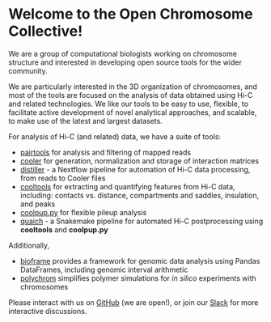 # Welcome to the Open Chromosome Collective!

We are a group of computational biologists working on chromosome structure and interested in developing open source tools for the wider community.

We are particularly interested in the 3D organization of chromosomes, and most of the tools are focused on the analysis of data obtained using Hi-C and related technologies. We like our tools to be easy to use, flexible, to facilitate active development of novel analytical approaches, and scalable, to make use of the latest and largest datasets.

For analysis of Hi-C (and related) data, we have a suite of tools:
 - [pairtools](https://www.github.com/open2c/pairtools) for analysis and filtering of mapped reads
 - [cooler](https://www.github.com/open2c/cooler) for generation, normalization and storage of interaction matrices
 - [distiller](https://www.github.com/open2c/distiller-nf) - a Nextflow pipeline for automation of Hi-C data processing, from reads to Cooler files
 - [cooltools](https://www.github.com/open2c/cooltools) for extracting and quantifying features from Hi-C data, including: contacts vs. distance, compartments and saddles, insulation, and peaks
 - [coolpup.py](https://www.github.com/open2c/coolpuppy) for flexible pileup analysis
 - [quaich](https://www.github.com/open2c/quaich) - a Snakemake pipeline for automated Hi-C postprocessing using **cooltools** and **coolpup.py**
 
 Additionally,
  - [bioframe](https://www.github.com/open2c/bioframe) provides a framework for genomic data analysis using Pandas DataFrames, including genomic interval arithmetic
  - [polychrom](https://www.github.com/open2c/polychrom) simplifies polymer simulations for *in silico* experiments with chromosomes

Please interact with us on [GitHub](https://www.github.com/open2c) (we are open!), or join our [Slack](https://bit.ly/2UaOpAe) for more interactive discussions.
